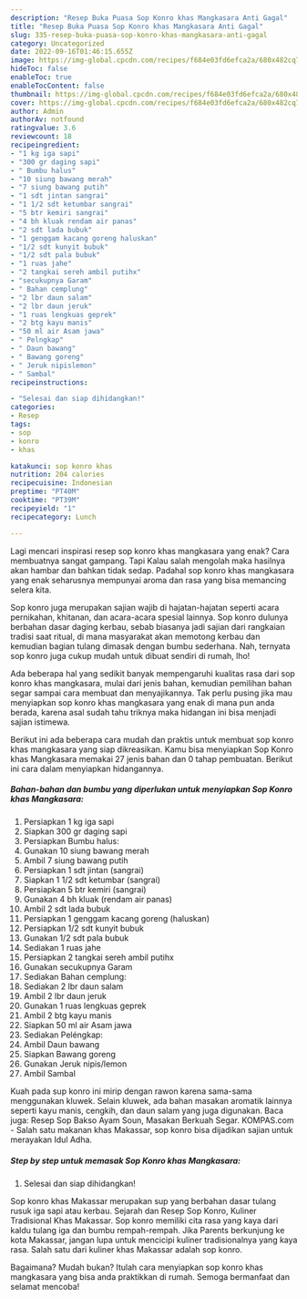 ```yaml
---
description: "Resep Buka Puasa Sop Konro khas Mangkasara Anti Gagal"
title: "Resep Buka Puasa Sop Konro khas Mangkasara Anti Gagal"
slug: 335-resep-buka-puasa-sop-konro-khas-mangkasara-anti-gagal
category: Uncategorized
date: 2022-09-16T01:46:15.655Z
image: https://img-global.cpcdn.com/recipes/f684e03fd6efca2a/680x482cq70/sop-konro-khas-mangkasara-foto-resep-utama.jpg
hideToc: false
enableToc: true
enableTocContent: false
thumbnail: https://img-global.cpcdn.com/recipes/f684e03fd6efca2a/680x482cq70/sop-konro-khas-mangkasara-foto-resep-utama.jpg
cover: https://img-global.cpcdn.com/recipes/f684e03fd6efca2a/680x482cq70/sop-konro-khas-mangkasara-foto-resep-utama.jpg
author: Admin
authorAv: notfound
ratingvalue: 3.6
reviewcount: 18
recipeingredient:
- "1 kg iga sapi"
- "300 gr daging sapi"
- " Bumbu halus"
- "10 siung bawang merah"
- "7 siung bawang putih"
- "1 sdt jintan sangrai"
- "1 1/2 sdt ketumbar sangrai"
- "5 btr kemiri sangrai"
- "4 bh kluak rendam air panas"
- "2 sdt lada bubuk"
- "1 genggam kacang goreng haluskan"
- "1/2 sdt kunyit bubuk"
- "1/2 sdt pala bubuk"
- "1 ruas jahe"
- "2 tangkai sereh ambil putihx"
- "secukupnya Garam"
- " Bahan cemplung"
- "2 lbr daun salam"
- "2 lbr daun jeruk"
- "1 ruas lengkuas geprek"
- "2 btg kayu manis"
- "50 ml air Asam jawa"
- " Pelngkap"
- " Daun bawang"
- " Bawang goreng"
- " Jeruk nipislemon"
- " Sambal"
recipeinstructions:

- "Selesai dan siap dihidangkan!"
categories:
- Resep
tags:
- sop
- konro
- khas

katakunci: sop konro khas 
nutrition: 204 calories
recipecuisine: Indonesian
preptime: "PT40M"
cooktime: "PT39M"
recipeyield: "1"
recipecategory: Lunch

---
```



Lagi mencari inspirasi resep sop konro khas mangkasara yang enak? Cara membuatnya sangat gampang. Tapi Kalau salah mengolah maka hasilnya akan hambar dan bahkan tidak sedap. Padahal sop konro khas mangkasara yang enak seharusnya mempunyai aroma dan rasa yang bisa memancing selera kita.


Sop konro juga merupakan sajian wajib di hajatan-hajatan seperti acara pernikahan, khitanan, dan acara-acara spesial lainnya. Sop konro dulunya berbahan dasar daging kerbau, sebab biasanya jadi sajian dari rangkaian tradisi saat ritual, di mana masyarakat akan memotong kerbau dan kemudian bagian tulang dimasak dengan bumbu sederhana. Nah, ternyata sop konro juga cukup mudah untuk dibuat sendiri di rumah, lho!

Ada beberapa hal yang sedikit banyak mempengaruhi kualitas rasa dari sop konro khas mangkasara, mulai dari jenis bahan, kemudian pemilihan bahan segar sampai cara membuat dan menyajikannya. Tak perlu pusing jika mau menyiapkan sop konro khas mangkasara yang enak di mana pun anda berada, karena asal sudah tahu triknya maka hidangan ini bisa menjadi sajian istimewa.


Berikut ini ada beberapa cara mudah dan praktis untuk membuat sop konro khas mangkasara yang siap dikreasikan. Kamu bisa menyiapkan Sop Konro khas Mangkasara memakai 27 jenis bahan dan 0 tahap pembuatan. Berikut ini cara dalam menyiapkan hidangannya.

<!--inarticleads1-->

##### Bahan-bahan dan bumbu yang diperlukan untuk menyiapkan Sop Konro khas Mangkasara:

1. Persiapkan 1 kg iga sapi
1. Siapkan 300 gr daging sapi
1. Persiapkan  Bumbu halus:
1. Gunakan 10 siung bawang merah
1. Ambil 7 siung bawang putih
1. Persiapkan 1 sdt jintan (sangrai)
1. Siapkan 1 1/2 sdt ketumbar (sangrai)
1. Persiapkan 5 btr kemiri (sangrai)
1. Gunakan 4 bh kluak (rendam air panas)
1. Ambil 2 sdt lada bubuk
1. Persiapkan 1 genggam kacang goreng (haluskan)
1. Persiapkan 1/2 sdt kunyit bubuk
1. Gunakan 1/2 sdt pala bubuk
1. Sediakan 1 ruas jahe
1. Persiapkan 2 tangkai sereh ambil putihx
1. Gunakan secukupnya Garam
1. Sediakan  Bahan cemplung:
1. Sediakan 2 lbr daun salam
1. Ambil 2 lbr daun jeruk
1. Gunakan 1 ruas lengkuas geprek
1. Ambil 2 btg kayu manis
1. Siapkan 50 ml air Asam jawa
1. Sediakan  Peléngkap:
1. Ambil  Daun bawang
1. Siapkan  Bawang goreng
1. Gunakan  Jeruk nipis/lemon
1. Ambil  Sambal


Kuah pada sup konro ini mirip dengan rawon karena sama-sama menggunakan kluwek. Selain kluwek, ada bahan masakan aromatik lainnya seperti kayu manis, cengkih, dan daun salam yang juga digunakan. Baca juga: Resep Sop Bakso Ayam Soun, Masakan Berkuah Segar. KOMPAS.com - Salah satu makanan khas Makassar, sop konro bisa dijadikan sajian untuk merayakan Idul Adha. 

<!--inarticleads2-->

##### Step by step untuk memasak Sop Konro khas Mangkasara:


1. Selesai dan siap dihidangkan!

Sop konro khas Makassar merupakan sup yang berbahan dasar tulang rusuk iga sapi atau kerbau. Sejarah dan Resep Sop Konro, Kuliner Tradisional Khas Makassar. Sop konro memiliki cita rasa yang kaya dari kaldu tulang iga dan bumbu rempah-rempah. Jika Parents berkunjung ke kota Makassar, jangan lupa untuk mencicipi kuliner tradisionalnya yang kaya rasa. Salah satu dari kuliner khas Makassar adalah sop konro. 

Bagaimana? Mudah bukan? Itulah cara menyiapkan sop konro khas mangkasara yang bisa anda praktikkan di rumah. Semoga bermanfaat dan selamat mencoba!
